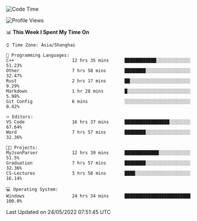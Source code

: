 <!--START_SECTION:waka-->
![Code Time](http://img.shields.io/badge/Code%20Time-52%20hrs%209%20mins-blue)

![Profile Views](http://img.shields.io/badge/Profile%20Views-81-blue)

📊 **This Week I Spent My Time On** 

```text
⌚︎ Time Zone: Asia/Shanghai

💬 Programming Languages: 
C++                      12 hrs 35 mins      ████████████░░░░░░░░░░░░░   51.23% 
Other                    7 hrs 58 mins       ████████░░░░░░░░░░░░░░░░░   32.47% 
Rust                     2 hrs 17 mins       ██░░░░░░░░░░░░░░░░░░░░░░░   9.29% 
Markdown                 1 hr 28 mins        █░░░░░░░░░░░░░░░░░░░░░░░░   5.98% 
Git Config               6 mins              ░░░░░░░░░░░░░░░░░░░░░░░░░   0.42%

🔥 Editors: 
VS Code                  16 hrs 37 mins      █████████████████░░░░░░░░   67.64% 
Word                     7 hrs 57 mins       ████████░░░░░░░░░░░░░░░░░   32.36%

🐱‍💻 Projects: 
MyJsonParser             12 hrs 39 mins      █████████████░░░░░░░░░░░░   51.5% 
Graduation               7 hrs 57 mins       ████████░░░░░░░░░░░░░░░░░   32.36% 
CS-Lectures              3 hrs 58 mins       ████░░░░░░░░░░░░░░░░░░░░░   16.14%

💻 Operating System: 
Windows                  24 hrs 34 mins      █████████████████████████   100.0%

```


 Last Updated on 24/05/2022 07:51:45 UTC
<!--END_SECTION:waka-->